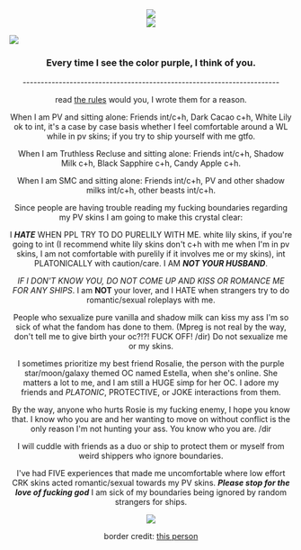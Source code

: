 <div align="center">
  <img src="https://64.media.tumblr.com/43f6f6c2a1aedea3198f971ba73e2893/741d6bf6364cc704-ff/s400x600/3c90436b7f2152e2bd511beabc8bc6f0f6d2e9a1.gifv">
</div>

<div align="center">
  <img src="https://64.media.tumblr.com/8dcc8bb148ea3544f9f0e4e9bf945068/1016a75420cbd368-b9/s400x600/fe45aae6d5aa2fc2f380ac0777532896036c705b.pnj">
</div>

![](https://64.media.tumblr.com/e86607f100caa7c245bcd889f061b06f/db26be39848f24fa-de/s2048x3072/66c10030bbf5ee6a52e5044b709b3603d008289e.pnj)

<h3 align="center">Every time I see the color purple, I think of you.</h3>

<p align="center">-----------------------------------------------------------------------</p>

<p align="center">read
<a href="https://rentry.co/intcuddleCRK">the rules</a>
would you, I wrote them for a reason.</p>

<p align="center">When I am PV and sitting alone: Friends int/c+h, Dark Cacao c+h, White Lily ok to int, it's a case by case basis whether I feel comfortable around a WL while in pv skins; if you try to ship yourself with me gtfo.</p>

<p align="center">When I am Truthless Recluse and sitting alone: Friends int/c+h, Shadow Milk c+h, Black Sapphire c+h, Candy Apple c+h.</p>

<p align="center">When I am SMC and sitting alone: Friends int/c+h, PV and other shadow milks int/c+h, other beasts int/c+h.</p>

<p align="center">Since people are having trouble reading my fucking boundaries regarding my PV skins I am going to make this crystal clear:</p>

<p align="center">I <B><I>HATE</I></B> WHEN PPL TRY TO DO PURELILY WITH ME. white lily skins, if you're going to int (I recommend white lily skins don't c+h with me when I'm in pv skins, I am not comfortable with purelily if it involves me or my skins), int PLATONICALLY with caution/care. I AM <B><I>NOT YOUR HUSBAND</I></B>.</p>

<p align="center"><I>IF I DON'T KNOW YOU, DO NOT COME UP AND KISS OR ROMANCE ME FOR ANY SHIPS</I>. I am <B>NOT</B> your lover, and I HATE when strangers try to do romantic/sexual roleplays with me.</p>

<p align="center">People who sexualize pure vanilla and shadow milk can kiss my ass I'm so sick of what the fandom has done to them. (Mpreg is not real by the way, don't tell me to give birth your oc?!?! FUCK OFF! /dir) Do not sexualize me or my skins.

<p align="center">I sometimes prioritize my best friend Rosalie, the person with the purple star/moon/galaxy themed OC named Estella, when she's online. She matters a lot to me, and I am still a HUGE simp for her OC. I adore my friends and <I>PLATONIC</I>, PROTECTIVE, or JOKE interactions from them.</p>

<p align="center">By the way, anyone who hurts Rosie is my fucking enemy, I hope you know that. I know who you are and her wanting to move on without conflict is the only reason I'm not hunting your ass. You know who you are. /dir</p>

<p align="center">I will cuddle with friends as a duo or ship to protect them or myself from weird shippers who ignore boundaries.</p>

<p align="center">I've had FIVE experiences that made me uncomfortable where low effort CRK skins acted romantic/sexual towards my PV skins. <B><I>Please stop for the love of fucking god</I></B> I am sick of my boundaries being ignored by random strangers for ships.</p>

<div align="center">
  <img src="https://64.media.tumblr.com/dd986b8df8c320ac75158a3b24241b50/1d4dc302c2811eae-8e/s2048x3072/3c23c0e62d0ad9399bb1b8bb8a6360436371b92b.pnj">
</div>

<p align="center">border credit:
<a href="https://www.tumblr.com/sisterlucifergraphics">this </a>
<a href="https://www.tumblr.com/sister-lucifer">person</a>
</p>

<!--
**lonelybluebird/lonelybluebird** is a ✨ _special_ ✨ repository because its `README.md` (this file) appears on your GitHub profile.>
